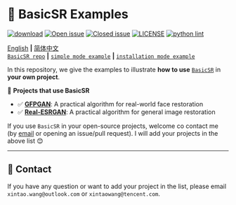 # :rocket: BasicSR Examples

[![download](https://img.shields.io/github/downloads/xinntao/BasicSR-examples/total.svg)](https://github.com/xinntao/BasicSR-examples/releases)
[![Open issue](https://img.shields.io/github/issues/xinntao/BasicSR-examples)](https://github.com/xinntao/BasicSR-examples/issues)
[![Closed issue](https://img.shields.io/github/issues-closed/xinntao/BasicSR-examples)](https://github.com/xinntao/BasicSR-examples/issues)
[![LICENSE](https://img.shields.io/github/license/xinntao/basicsr-examples.svg)](https://github.com/xinntao/BasicSR-examples/blob/master/LICENSE)
[![python lint](https://github.com/xinntao/BasicSR/actions/workflows/pylint.yml/badge.svg)](https://github.com/xinntao/BasicSR/blob/master/.github/workflows/pylint.yml)

[English](README.md) **|** [简体中文](README_CN.md) <br>
[`BasicSR repo`](https://github.com/xinntao/BasicSR) **|** [`simple mode example`](https://github.com/xinntao/BasicSR-examples/tree/master) **|** [`installation mode example`](https://github.com/xinntao/BasicSR-examples/tree/installation)

In this repository, we give the examples to illustrate **how to use** [`BasicSR`](https://github.com/xinntao/BasicSR) in **your own project**.

:triangular_flag_on_post: **Projects that use BasicSR**
- :white_check_mark: [**GFPGAN**](https://github.com/TencentARC/GFPGAN): A practical algorithm for real-world face restoration
- :white_check_mark: [**Real-ESRGAN**](https://github.com/xinntao/Real-ESRGAN): A practical algorithm for general image restoration

If you use `BasicSR` in your open-source projects, welcome co contact me (by [email](#e-mail-contact) or opening an issue/pull request). I will add your projects in the above list :blush:

---
## :e-mail: Contact

If you have any question or want to add your project in the list, please email `xintao.wang@outlook.com` or `xintaowang@tencent.com`.
